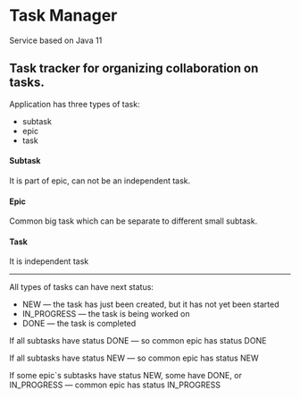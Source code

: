# Task Manager
Service based on Java 11

## Task tracker for organizing collaboration on tasks. 
Application has three types of task:
 * subtask
 * epic
 * task

#### Subtask
It is part of epic, can not be an independent task.

#### Epic 
Common big task which can be separate to different small subtask. 

#### Task
It is independent task

---
All types of tasks can have next  status:
 * NEW — the task has just been created, but it has not yet been started
 * IN_PROGRESS — the task is being worked on
 * DONE — the task is completed
 
 If all subtasks have status DONE — so  common epic has status DONE
 
 If all subtasks have status NEW — so common  epic has status NEW
 
 If some epic`s subtasks have status NEW, some have DONE, or IN_PROGRESS — common epic has status IN_PROGRESS
